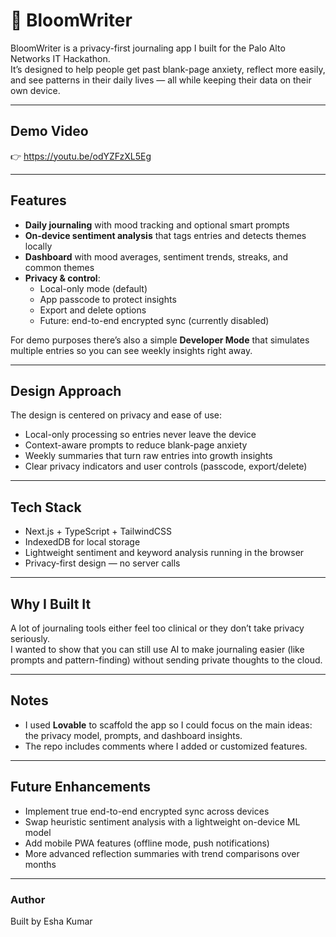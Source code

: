 # 🌱 BloomWriter

BloomWriter is a privacy-first journaling app I built for the Palo Alto Networks IT Hackathon.  
It’s designed to help people get past blank-page anxiety, reflect more easily, and see patterns in their daily lives — all while keeping their data on their own device.

---

## Demo Video
👉 https://youtu.be/odYZFzXL5Eg

---

## Features
- **Daily journaling** with mood tracking and optional smart prompts
- **On-device sentiment analysis** that tags entries and detects themes locally
- **Dashboard** with mood averages, sentiment trends, streaks, and common themes
- **Privacy & control**:
  - Local-only mode (default)
  - App passcode to protect insights
  - Export and delete options
  - Future: end-to-end encrypted sync (currently disabled)

For demo purposes there’s also a simple **Developer Mode** that simulates multiple entries so you can see weekly insights right away.

---
## Design Approach

The design is centered on privacy and ease of use:
- Local-only processing so entries never leave the device
- Context-aware prompts to reduce blank-page anxiety
- Weekly summaries that turn raw entries into growth insights
- Clear privacy indicators and user controls (passcode, export/delete)

---
## Tech Stack
- Next.js + TypeScript + TailwindCSS
- IndexedDB for local storage
- Lightweight sentiment and keyword analysis running in the browser
- Privacy-first design — no server calls

---

## Why I Built It
A lot of journaling tools either feel too clinical or they don’t take privacy seriously.  
I wanted to show that you can still use AI to make journaling easier (like prompts and pattern-finding) without sending private thoughts to the cloud.  

---

## Notes
- I used **Lovable** to scaffold the app so I could focus on the main ideas: the privacy model, prompts, and dashboard insights.  
- The repo includes comments where I added or customized features.  

---

## Future Enhancements
- Implement true end-to-end encrypted sync across devices
- Swap heuristic sentiment analysis with a lightweight on-device ML model
- Add mobile PWA features (offline mode, push notifications)
- More advanced reflection summaries with trend comparisons over months

---
### Author
Built by Esha Kumar
